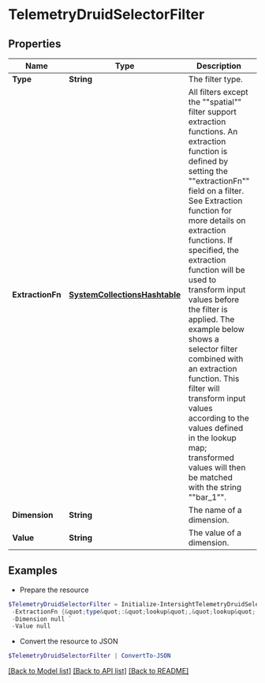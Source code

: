 # TelemetryDruidSelectorFilter
## Properties

Name | Type | Description | Notes
------------ | ------------- | ------------- | -------------
**Type** | **String** | The filter type. | 
**ExtractionFn** | [**SystemCollectionsHashtable**](.md) | All filters except the &quot;&quot;spatial&quot;&quot; filter support extraction functions. An extraction function is defined by setting the &quot;&quot;extractionFn&quot;&quot; field on a filter. See Extraction function for more details on extraction functions. If specified, the extraction function will be used to transform input values before the filter is applied. The example below shows a selector filter combined with an extraction function. This filter will transform input values according to the values defined in the lookup map; transformed values will then be matched with the string &quot;&quot;bar_1&quot;&quot;. | [optional] 
**Dimension** | **String** | The name of a dimension. | 
**Value** | **String** | The value of a dimension. | 

## Examples

- Prepare the resource
```powershell
$TelemetryDruidSelectorFilter = Initialize-IntersightTelemetryDruidSelectorFilter  -Type null `
 -ExtractionFn {&quot;type&quot;:&quot;lookup&quot;,&quot;lookup&quot;:{&quot;type&quot;:&quot;map&quot;,&quot;map&quot;:{&quot;product_1&quot;:&quot;bar_1&quot;,&quot;product_5&quot;:&quot;bar_1&quot;,&quot;product_3&quot;:&quot;bar_1&quot;}}} `
 -Dimension null `
 -Value null
```

- Convert the resource to JSON
```powershell
$TelemetryDruidSelectorFilter | ConvertTo-JSON
```

[[Back to Model list]](../README.md#documentation-for-models) [[Back to API list]](../README.md#documentation-for-api-endpoints) [[Back to README]](../README.md)

